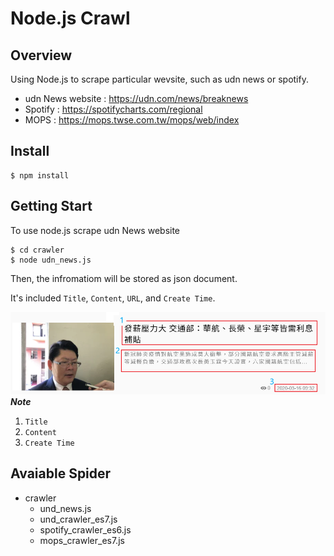# Node.js Crawl 

## Overview
Using Node.js to scrape particular wevsite, such as udn news or spotify.
- udn News website : https://udn.com/news/breaknews
- Spotify : https://spotifycharts.com/regional
- MOPS : https://mops.twse.com.tw/mops/web/index
## Install
```
$ npm install
```

## Getting Start
To use node.js scrape udn News website
```
$ cd crawler
$ node udn_news.js
```
Then, the infromatiom will be stored as json document.

It's included `Title`, `Content`, `URL`, and `Create Time`.

![image](https://github.com/linyiju/nodejs-crawler/blob/master/sample.png)
***Note***
1. `Title`
2. `Content`
3. `Create Time`

## Avaiable Spider
- crawler
    - und_news.js
    - und_crawler_es7.js
    - spotify_crawler_es6.js
    - mops_crawler_es7.js
